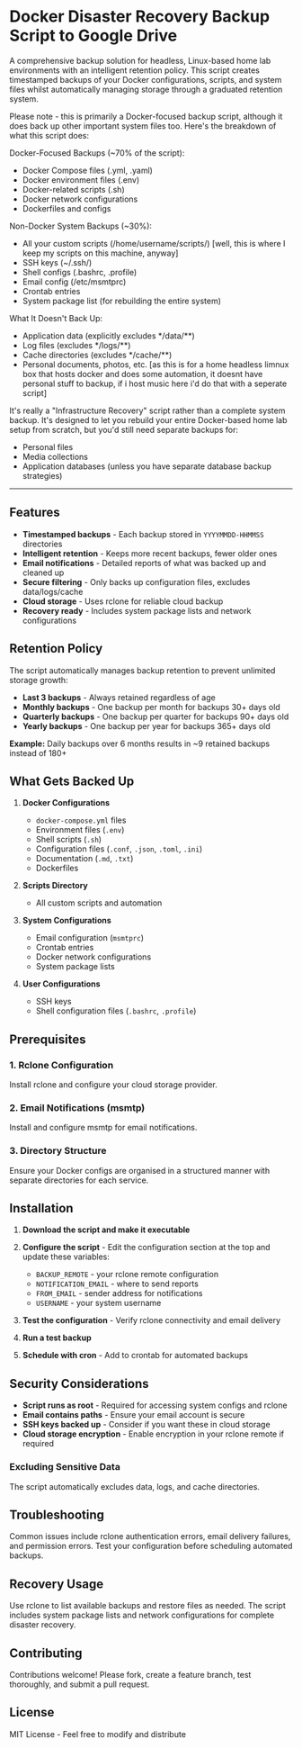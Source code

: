 # Docker Disaster Recovery Backup Script to Google Drive

A comprehensive backup solution for headless, Linux-based home lab environments with an intelligent retention policy. This script creates timestamped backups of your Docker configurations, scripts, and system files whilst automatically managing storage through a graduated retention system.

Please note - this is primarily a Docker-focused backup script, although it does back up other important system files too. 
Here's the breakdown of what this script does:

Docker-Focused Backups (~70% of the script):

- Docker Compose files (.yml, .yaml)
- Docker environment files (.env)
- Docker-related scripts (.sh)
- Docker network configurations
- Dockerfiles and configs

Non-Docker System Backups (~30%):

- All your custom scripts (/home/username/scripts/) [well, this is where I keep my scripts on this machine, anyway]
- SSH keys (~/.ssh/)
- Shell configs (.bashrc, .profile)
- Email config (/etc/msmtprc)
- Crontab entries
- System package list (for rebuilding the entire system)

What It Doesn't Back Up:

- Application data (explicitly excludes */data/**)
- Log files (excludes */logs/**)
- Cache directories (excludes */cache/**)
- Personal documents, photos, etc. [as this is for a home headless limnux box that hosts docker and does some automation, it doesnt have personal stuff to backup, if i host music here i'd do that with a seperate script]

It's really a "Infrastructure Recovery" script rather than a complete system backup. It's designed to let you rebuild your entire Docker-based home lab setup from scratch, but you'd still need separate backups for:

- Personal files
- Media collections
- Application databases (unless you have separate database backup strategies)

------

## Features

- **Timestamped backups** - Each backup stored in `YYYYMMDD-HHMMSS` directories
- **Intelligent retention** - Keeps more recent backups, fewer older ones
- **Email notifications** - Detailed reports of what was backed up and cleaned up
- **Secure filtering** - Only backs up configuration files, excludes data/logs/cache
- **Cloud storage** - Uses rclone for reliable cloud backup
- **Recovery ready** - Includes system package lists and network configurations

## Retention Policy

The script automatically manages backup retention to prevent unlimited storage growth:

- **Last 3 backups** - Always retained regardless of age
- **Monthly backups** - One backup per month for backups 30+ days old
- **Quarterly backups** - One backup per quarter for backups 90+ days old
- **Yearly backups** - One backup per year for backups 365+ days old

**Example:** Daily backups over 6 months results in ~9 retained backups instead of 180+


## What Gets Backed Up

1. **Docker Configurations**
   - `docker-compose.yml` files
   - Environment files (`.env`)
   - Shell scripts (`.sh`)
   - Configuration files (`.conf`, `.json`, `.toml`, `.ini`)
   - Documentation (`.md`, `.txt`)
   - Dockerfiles

2. **Scripts Directory**
   - All custom scripts and automation

3. **System Configurations**
   - Email configuration (`msmtprc`)
   - Crontab entries
   - Docker network configurations
   - System package lists

4. **User Configurations**
   - SSH keys
   - Shell configuration files (`.bashrc`, `.profile`)
  

## Prerequisites

### 1. Rclone Configuration
Install rclone and configure your cloud storage provider.

### 2. Email Notifications (msmtp)
Install and configure msmtp for email notifications.

### 3. Directory Structure
Ensure your Docker configs are organised in a structured manner with separate directories for each service.


## Installation

1. **Download the script and make it executable**

2. **Configure the script** - Edit the configuration section at the top and update these variables:
   - `BACKUP_REMOTE` - your rclone remote configuration
   - `NOTIFICATION_EMAIL` - where to send reports
   - `FROM_EMAIL` - sender address for notifications
   - `USERNAME` - your system username

3. **Test the configuration** - Verify rclone connectivity and email delivery

4. **Run a test backup**

5. **Schedule with cron** - Add to crontab for automated backups


## Security Considerations

- **Script runs as root** - Required for accessing system configs and rclone
- **Email contains paths** - Ensure your email account is secure
- **SSH keys backed up** - Consider if you want these in cloud storage
- **Cloud storage encryption** - Enable encryption in your rclone remote if required

### Excluding Sensitive Data
The script automatically excludes data, logs, and cache directories.

## Troubleshooting

Common issues include rclone authentication errors, email delivery failures, and permission errors. Test your configuration before scheduling automated backups.

## Recovery Usage

Use rclone to list available backups and restore files as needed. The script includes system package lists and network configurations for complete disaster recovery.

## Contributing

Contributions welcome! Please fork, create a feature branch, test thoroughly, and submit a pull request.

## License

MIT License - Feel free to modify and distribute

